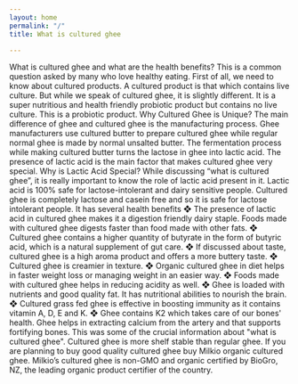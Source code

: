 ```yaml
---
layout: home
permalink: "/"
title: What is cultured ghee

---
```


What is cultured ghee and what are the health benefits? This is a common question asked by many who love healthy eating. First of all, we need to know about cultured products. A cultured product is that which contains live culture. But while we speak of cultured ghee, it is slightly different. It is a super nutritious and health friendly probiotic product but contains no live culture. This is a probiotic product.
Why Cultured Ghee is Unique?
The main difference of ghee and cultured ghee is the manufacturing process. Ghee manufacturers use cultured butter to prepare cultured ghee while regular normal ghee is made by normal unsalted butter. The fermentation process while making cultured butter turns the lactose in ghee into lactic acid. The presence of lactic acid is the main factor that makes cultured ghee very special.
Why is Lactic Acid Special?
While discussing “what is cultured ghee”, it is really important to know the role of lactic acid present in it. Lactic acid is 100% safe for lactose-intolerant and dairy sensitive people. Cultured ghee is completely lactose and casein free and so it is safe for lactose intolerant people. It has several health benefits
❖	The presence of lactic acid in cultured ghee makes it a digestion friendly dairy staple. Foods made with cultured ghee digests faster than food made with other fats.
❖	Cultured ghee contains a higher quantity of butyrate in the form of butyric acid, which is a natural supplement of gut care.
❖	If discussed about taste, cultured ghee is a high aroma product and offers a more buttery taste.
❖	Cultured ghee is creamier in texture.
❖	Organic cultured ghee in diet helps in faster weight loss or managing weight in an easier way.
❖	Foods made with cultured ghee helps in reducing acidity as well.
❖	Ghee is loaded with nutrients and good quality fat. It has nutritional abilities to nourish the brain.
❖	Cultured grass fed ghee is effective in boosting immunity as it contains vitamin A, D, E and K.
❖	Ghee contains K2 which takes care of our bones' health. Ghee helps in extracting calcium from the artery and that supports fortifying bones.
 This was some of the crucial information about "what is cultured ghee". Cultured ghee is more shelf stable than regular ghee. If you are planning to buy good quality cultured ghee buy Milkio organic cultured ghee. Milkio’s cultured ghee is non-GMO and organic certified by BioGro, NZ, the leading organic product certifier of the country.


